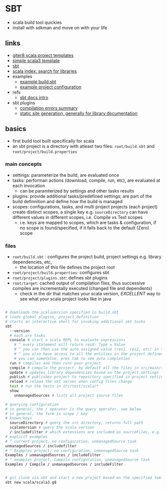 # SBT

- scala build tool quickies
- install with sdkman and move on with your life

## links

- [giter8 scala project templates](https://www.foundweekends.org/giter8/)
- [simple scala3 template](https://github.com/scala/scala3.g8)
- [sbt](https://scala-sbt.org)
- [scala index: search for libraries](https://index.scala-lang.org/)
- examples
  - [example build.sbt](https://github.com/noahehall/scala/blob/develop/examples/build.sbt)
  - [example project configuration](https://github.com/noahehall/scala/tree/develop/examples/project)
- refs
  - [sbt docs intro](https://www.scala-sbt.org/1.x/docs/)
- sbt plugins
  - [compilation errors summary](https://github.com/duhemm/sbt-errors-summary)
  - [static site generation, generally for library documentation](https://github.com/sbt/sbt-site)

## basics

- first build tool built specifically for scala
- an sbt project is a directory with atleast two files: `root/build.sbt` and `root/project/build.properties`

### main concepts

- settings: parameterize the build, are evaluated once
- tasks: performan actions (download, compile, run, etc), are evaluated at each invocation
  - can be paramterized by settings and other tasks results
- plugins: provide additional tasks/predefined settings; are part of the build definnition and define how the build is managed
- scopes: configurations, tasks, and multi project projects (each project) create distinct scopes, a single key e.g. `sourceDirectory` can have different values in different scopes, i.e. Compile vs Test scopes
  - i.e. keys are mapped to scopes, which are tasks & configuration, if no scope is found/specified, if it falls back to the default (Zero) scope

### files

- `root/build.sbt` : configures the project build, project settings e.g. library dependencies, etc,
  - the location of this file defines the project root
- `root/project/build.properties`: configures sbt
- `root/project/plugins.sbt`: defines sbt plugins
- `root/target`: cached output of compilation files, thus successive compiles are incrementally executed (changed file and dependents)
  - check in the dir that matches your scala version, _EXCELLENT_ way to see what your scala project looks like in java

```sh

# downloads the scalaversion specified in build.sbt
# loads global plugins, project definition
# starts an interactive shell for invoking additional sbt tasks
sbt
  --version
  # each are tasks
  console # start a scala REPL to evaluate expressions
    # ^ every statement will return resX: Type = Value
    # ^ you can then use the auto assigned value (res1, res2, etc) in the next statement
    # ^ you also have access to all the entities in the project defined in source files
    # you can someValue. pres tab to see auto completion
  run # compiles and then runs your project
  compile # compile the project, by default all the files in src/main/scala
  update # updates library dependencies based on the project settings
  publish # publishes project to repository specified in project settings
  reload # reload the sbt server when config files change
  test # run the tests in src/test/scala/*
  show
    unmanagedSources # lists all project source files

# querying configuration
# in general, the / operator is the query operator, see below
# in general, the form is scope / key
# known keys
  sourceDirectory # query the src directory, returns full path
  scalaVersion # query the scala version
  / includeFilter # which extensions are included as sourceFiles, e.g. {java, scala}
# explicit examples
# ^ current project, no configuration, unmanagedSource task
unmanagedSources / includefilter
# ^ Examples project, no configuration, unmanagedSource task
Examples / unmanagedSources / includeFilter
# ^ examples project, Compile configuration, unmanagedSource task
Examples / Compile / unmanagedSources / includeFilter


# git clone via sbt and start a new project based on the specified temlate
sbt new scala/scala3.g8

```
